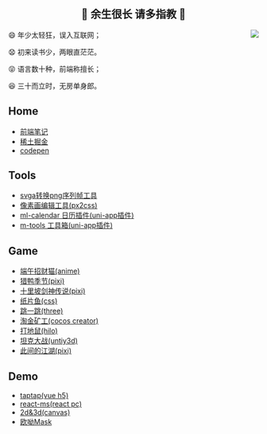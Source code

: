 <h2 align="center">👋 余生很长 请多指教 👋</h2>

<img src="https://github-readme-stats.vercel.app/api?username=jsmask&show_icons=true&include_all_commits=true" align="right">

<p>😄 年少太轻狂，误入互联网；</p>
<p>😧 初来读书少，两眼直茫茫。</p>
<p>😝 语言数十种，前端称擅长；</p>
<p>😆 三十而立时，无房单身郎。</p>


## Home

- [前端笔记](https://jsmask.gitee.io/note_blob/)
- [稀土掘金](https://juejin.cn/user/1204720472953240/posts)
- [codepen](https://codepen.io/jsmask)


## Tools

- [svga转换png序列帧工具](https://jsmask.github.io/svgatopngs/)
- [像素画编辑工具(px2css)](http://jsmask.gitee.io/px-dragon/)
- [ml-calendar 日历插件(uni-app插件)](https://ext.dcloud.net.cn/plugin?id=8410)
- [m-tools 工具箱(uni-app插件)](https://ext.dcloud.net.cn/plugin?id=8440)


## Game

- [端午招财猫(anime)](https://jsmask.gitee.io/dwgame_laohuji/)
- [猎鸭季节(pixi)](http://jsmask.gitee.io/duck-hunt/)
- [十里坡剑神传说(pixi)](https://juejin.cn/post/7083283393844084750)
- [纸片鱼(css)](https://codepen.io/jsmask/full/xxVaOMy)
- [跳一跳(three)](https://jsmask.github.io/jump-game/index.html)
- [淘金矿工(cocos creator)](https://jsmask.github.io/gold-miner/)
- [打地鼠(hilo)](https://jsmask.github.io/h5game/gopher.html)
- [坦克大战(untiy3d)](https://github.com/jsmask/Tank)
- [此间的江湖(pixi)](https://jsmask.github.io/show/02/index.html)

## Demo

- [taptap(vue h5)](https://jsmask.github.io/taptap/)
- [react-ms(react pc)](https://jsmask.github.io/react-ms)
- [2d&3d(canvas)](https://github.com/jsmask/JSCanvasTest)
- [欧呦Mask](https://jsmask.github.io/ouyou/index.html#/)

